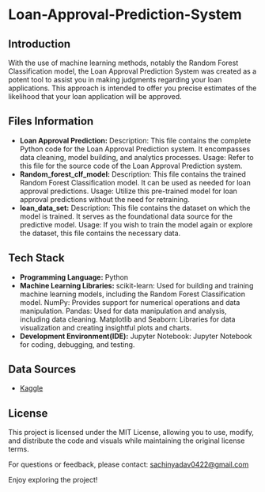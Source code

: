 # Loan-Approval-Prediction-System

## Introduction
With the use of machine learning methods, notably the Random Forest Classification model, the Loan Approval Prediction System was created as a potent tool to assist you in making judgments regarding your loan applications. This approach is intended to offer you precise estimates of the likelihood that your loan application will be approved.

## Files Information
- **Loan Approval Prediction:**
    Description: This file contains the complete Python code for the Loan Approval Prediction system. It encompasses data cleaning, model building, and analytics processes.
    Usage: Refer to this file for the source code of the Loan Approval Prediction system.
- **Random_forest_clf_model:**
    Description: This file contains the trained Random Forest Classification model. It can be used as needed for loan approval predictions.
    Usage: Utilize this pre-trained model for loan approval predictions without the need for retraining.
- **loan_data_set:**
    Description: This file contains the dataset on which the model is trained. It serves as the foundational data source for the predictive model.
    Usage: If you wish to train the model again or explore the dataset, this file contains the necessary data.

## Tech Stack
- **Programming Language:** Python
- **Machine Learning Libraries:**
    scikit-learn: Used for building and training machine learning models, including the Random Forest Classification model.
    NumPy: Provides support for numerical operations and data manipulation.
    Pandas: Used for data manipulation and analysis, including data cleaning.
    Matplotlib and Seaborn: Libraries for data visualization and creating insightful plots and charts.
- **Development Environment(IDE):**
    Jupyter Notebook: Jupyter Notebook for coding, debugging, and testing.

## Data Sources
- [Kaggle](https://www.kaggle.com/)

## License
This project is licensed under the MIT License, allowing you to use, modify, and distribute the code and visuals while maintaining the original license terms.

For questions or feedback, please contact: sachinyadav0422@gmail.com

Enjoy exploring the project!
